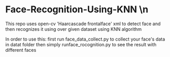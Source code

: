 # Face-Recognition-Using-KNN \n
This repo uses open-cv 'Haarcascade frontalface' xml to detect face and then recognizes it using over given dataset using KNN algorithm

In order to use this:
  first run face_data_collect.py to collect your face's data in datat folder
  then simply runface_rocognition.py to see the result with different faces
